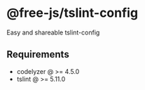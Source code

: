 # @free-js/tslint-config

Easy and shareable tslint-config

## Requirements

-   codelyzer @ >= 4.5.0
-   tslint @ >= 5.11.0
